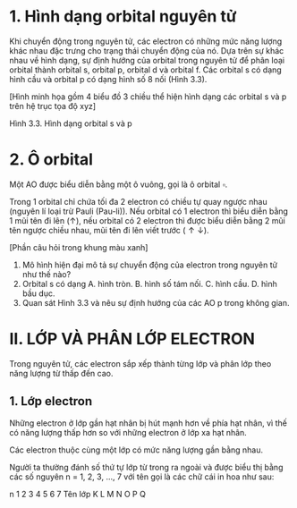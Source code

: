 # 1. Hình dạng orbital nguyên tử

Khi chuyển động trong nguyên tử, các electron có những mức năng lượng khác nhau đặc trưng cho trạng thái chuyển động của nó. Dựa trên sự khác nhau về hình dạng, sự định hướng của orbital trong nguyên tử để phân loại orbital thành orbital s, orbital p, orbital d và orbital f. Các orbital s có dạng hình cầu và orbital p có dạng hình số 8 nối (Hình 3.3).

[Hình minh họa gồm 4 biểu đồ 3 chiều thể hiện hình dạng các orbital s và p trên hệ trục tọa độ xyz]

Hình 3.3. Hình dạng orbital s và p

# 2. Ô orbital

Một AO được biểu diễn bằng một ô vuông, gọi là ô orbital $\square$.

Trong 1 orbital chỉ chứa tối đa 2 electron có chiều tự quay ngược nhau (nguyên lí loại trừ Pauli (Pau-li)). Nếu orbital có 1 electron thì biểu diễn bằng 1 mũi tên đi lên ($\uparrow$), nếu orbital có 2 electron thì được biểu diễn bằng 2 mũi tên ngược chiều nhau, mũi tên đi lên viết trước ($\uparrow\downarrow$).

[Phần câu hỏi trong khung màu xanh]
1. Mô hình hiện đại mô tả sự chuyển động của electron trong nguyên tử như thế nào?
2. Orbital s có dạng
   A. hình tròn.    B. hình số tám nối.    C. hình cầu.    D. hình bầu dục.
3. Quan sát Hình 3.3 và nêu sự định hướng của các AO p trong không gian.

# II. LỚP VÀ PHÂN LỚP ELECTRON

Trong nguyên tử, các electron sắp xếp thành từng lớp và phân lớp theo năng lượng từ thấp đến cao.

## 1. Lớp electron

Những electron ở lớp gần hạt nhân bị hút mạnh hơn về phía hạt nhân, vì thế có năng lượng thấp hơn so với những electron ở lớp xa hạt nhân.

Các electron thuộc cùng một lớp có mức năng lượng gần bằng nhau.

Người ta thường đánh số thứ tự lớp từ trong ra ngoài và được biểu thị bằng các số nguyên n = 1, 2, 3, ..., 7 với tên gọi là các chữ cái in hoa như sau:

n         1    2    3    4    5    6    7
Tên lớp   K    L    M    N    O    P    Q